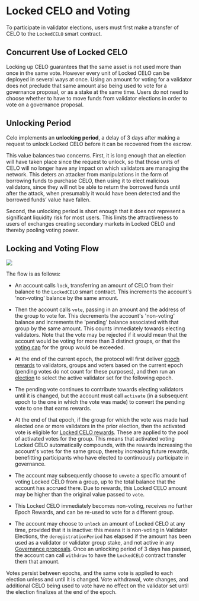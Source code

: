 # Locked CELO and Voting

To participate in validator elections, users must first make a transfer of CELO to the `LockedCELO` smart contract.

## Concurrent Use of Locked CELO

Locking up CELO guarantees that the same asset is not used more than once in the same vote. However every unit of Locked CELO can be deployed in several ways at once. Using an amount for voting for a validator does not preclude that same amount also being used to vote for a governance proposal, or as a stake at the same time. Users do not need to choose whether to have to move funds from validator elections in order to vote on a governance proposal.

## Unlocking Period

Celo implements an **unlocking period**, a delay of 3 days after making a request to unlock Locked CELO before it can be recovered from the escrow.

This value balances two concerns. First, it is long enough that an election will have taken place since the request to unlock, so that those units of CELO will no longer have any impact on which validators are managing the network. This deters an attacker from manipulations in the form of borrowing funds to purchase CELO, then using it to elect malicious validators, since they will not be able to return the borrowed funds until after the attack, when presumably it would have been detected and the borrowed funds’ value have fallen.

Second, the unlocking period is short enough that it does not represent a significant liquidity risk for most users. This limits the attractiveness to users of exchanges creating secondary markets in Locked CELO and thereby pooling voting power.

## Locking and Voting Flow

![](https://storage.googleapis.com/celo-website/docs/locked-gold-flow.jpg)

The flow is as follows:

- An account calls `lock`, transferring an amount of CELO from their balance to the `LockedCELO` smart contract. This increments the account's 'non-voting' balance by the same amount.

- Then the account calls `vote`, passing in an amount and the address of the group to vote for. This decrements the account's 'non-voting' balance and increments the 'pending' balance associated with that group by the same amount. This counts immediately towards electing validators. Note that the vote may be rejected if it would mean that the account would be voting for more than 3 distinct groups, or that the [voting cap](validator-elections.md#group-voting-caps) for the group would be exceeded.

- At the end of the current epoch, the protocol will first deliver [epoch rewards](epoch-rewards.md) to validators, groups and voters based on the current epoch (pending votes do not count for these purposes), and then run an [election](validator-elections.md) to select the active validator set for the following epoch.

- The pending vote continues to contribute towards electing validators until it is changed, but the account must call `activate` (in a subsequent epoch to the one in which the vote was made) to convert the pending vote to one that earns rewards.

- At the end of that epoch, if the group for which the vote was made had elected one or more validators in the prior election, then the activated vote is eligible for [Locked CELO rewards](locked-gold-rewards.md). These are applied to the pool of activated votes for the group. This means that activated voting Locked CELO automatically compounds, with the rewards increasing the account's votes for the same group, thereby increasing future rewards, benefitting participants who have elected to continuously participate in governance.

- The account may subsequently choose to `unvote` a specific amount of voting Locked CELO from a group, up to the total balance that the account has accrued there. Due to rewards, this Locked CELO amount may be higher than the original value passed to `vote`.

- This Locked CELO immediately becomes non-voting, receives no further Epoch Rewards, and can be re-used to vote for a different group.

- The account may choose to `unlock` an amount of Locked CELO at any time, provided that it is inactive: this means it is non-voting in Validator Elections, the `deregistrationPeriod` has elapsed if the amount has been used as a validator or validator group stake, and not active in any [Governance proposals](../governance.md). Once an unlocking period of 3 days has passed, the account can call `withdraw` to have the `LockedCELO` contract transfer them that amount.

Votes persist between epochs, and the same vote is applied to each election unless and until it is changed. Vote withdrawal, vote changes, and additional CELO being used to vote have no effect on the validator set until the election finalizes at the end of the epoch.
